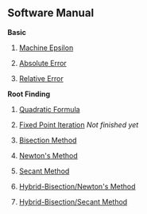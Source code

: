## Software Manual

**Basic**

1. [Machine Epsilon](https://github.com/warrenm1/math4610/blob/master/SoftwareManual/basic/maceps.md)

2. [Absolute Error](https://github.com/warrenm1/math4610/blob/master/SoftwareManual/basic/abs_err.md)

3. [Relative Error](https://github.com/warrenm1/math4610/blob/master/SoftwareManual/basic/rel_err.md)


**Root Finding**
1. [Quadratic Formula](https://github.com/warrenm1/math4610/blob/master/SoftwareManual/root_finding/RootFinder.md)

2. [Fixed Point Iteration](https://github.com/warrenm1/math4610/blob/master/SoftwareManual/root_finding/fixed_point_iteration.md) *Not finished yet*

3. [Bisection Method](https://github.com/warrenm1/math4610/blob/master/SoftwareManual/root_finding/bisection.md)

4. [Newton's Method](https://github.com/warrenm1/math4610/blob/master/SoftwareManual/root_finding/newton.md)

5. [Secant Method](https://github.com/warrenm1/math4610/blob/master/SoftwareManual/root_finding/secant.md)

6. [Hybrid-Bisection/Newton's Method](https://github.com/warrenm1/math4610/blob/master/SoftwareManual/root_finding/hybrid_n.md)

7. [Hybrid-Bisection/Secant Method](https://github.com/warrenm1/math4610/blob/master/SoftwareManual/root_finding/hybrid_s.md)
